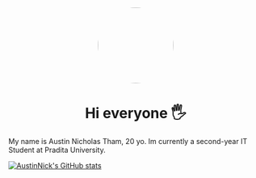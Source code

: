 <div id="header" align="center">
  <img src="https://avatars.githubusercontent.com/u/46616395?v=4" width="150" style="border-radius: 100%;"/>
  
  </br>
  
  <img src="https://komarev.com/ghpvc/?username=AustinNick&style=flat-square&color=blue" alt=""/>
  
  <h1>Hi everyone 🖐️</h1>
</div>

My name is Austin Nicholas Tham, 20 yo. Im currently a second-year IT Student at Pradita University.


[![AustinNick's GitHub stats](https://github-readme-stats.vercel.app/api?username=AustinNick)](https://github.com/anuraghazra/github-readme-stats)
